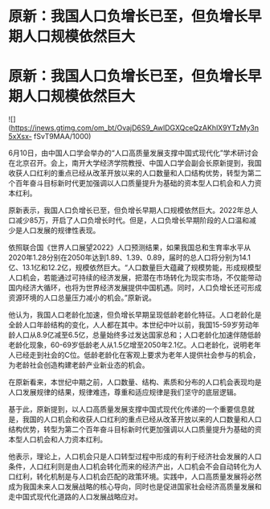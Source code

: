 # 原新：我国人口负增长已至，但负增长早期人口规模依然巨大

# 原新：我国人口负增长已至，但负增长早期人口规模依然巨大

![](https://inews.gtimg.com/om_bt/OvajD6S9_AwlDGXQceQzAKhlX9YTzMy3n5xXsx-
fSvT9MAA/1000)

6月10日，由中国人口学会举办的“人口高质量发展支撑中国式现代化”学术研讨会在北京召开。会上，南开大学经济学院教授、中国人口学会副会长原新提到，我国收获人口红利的重点已经从改革开放以来的人口数量和人口结构优势，转型为第二个百年奋斗目标新时代更加强调以人口质量提升为基础的资本型人口机会和人力资本红利。

原新表示，我国人口负增长已至，但负增长早期人口规模依然巨大。2022年总人口减少85万，开启了人口负增长时代。但是，人口负增长早期阶段的人口温和减少是人口发展的规律性表现。

依照联合国《世界人口展望2022》人口预测结果，如果我国总和生育率水平从2020年1.28分别在2050年达到1.89、1.39、0.89，届时的总人口将分别为14.1亿、13.1亿和12.2亿，规模依然巨大。“人口数量巨大蕴藏了规模势能，形成规模型人口机会，若能通过可持续的经济发展，把潜在市场转化为现实市场，不仅能带动国内经济大循环，也将为世界经济发展提供中国机遇。同时，人口负增长还可形成资源环境的人口总量压力减小的机会。”原新说。

他认为，我国人口老龄化加速，但负增长早期呈现低龄老龄化特征。人口老龄化是全龄人口年龄结构的变化，人人都在其中。本世纪中叶以前，我国15-59岁劳动年龄人口从8.9亿减至6.5亿，总量始终多过发达国家总和；人口老龄化加速伴随低龄老龄化现象，60-69岁低龄老人从1.5亿增至2050年2.1亿。人口老龄化，说明老年人已经走到社会的C位。低龄老龄化在客观上要求为老年人提供社会参与的机会，为老龄社会创造构建老龄产业新业态的机会。

在原新看来，本世纪中期之前，人口数量、结构、素质和分布的人口机会表现均是人口发展规律的结果，规律难违，尊重和适应规律是我们坚守的底层逻辑。

基于此，原新提到，以人口高质量发展支撑中国式现代化传递的一个重要信息就是，我国的人口机会和收获人口红利的重点已经从改革开放以来的人口数量和人口结构优势，转型为第二个百年奋斗目标新时代更加强调以人口质量提升为基础的资本型人口机会和人力资本红利。

他表示，理论上，人口机会只是人口转型过程中形成的有利于经济社会发展的人口条件，人口红利则是由人口机会转化而来的经济产出，人口机会不会自动转化为人口红利，转化机制是与人口机会匹配的政策环境。实践中，人口高质量发展将必然成为我国未来人口发展战略的核心导向，同时也是促进国家社会经济高质量发展和走中国式现代化道路的人口发展战略应对。

